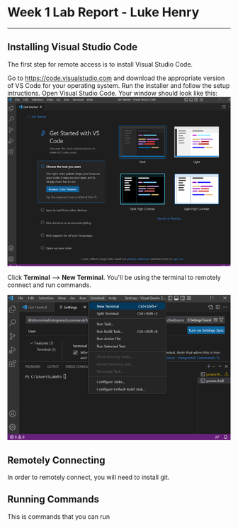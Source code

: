 # Week 1 Lab Report - Luke Henry
***

## Installing Visual Studio Code
The first step for remote access is to install Visual Studio Code.

Go to https://code.visualstudio.com and download the appropriate version of VS Code for your operating system. Run the installer and follow the setup intructions. Open Visual Studio Code. Your window should look like this:
![Screenshot of VS Code window](https://raw.githubusercontent.com/LukeHenry04/cse15l-lab-reports/main/VS_Code.png)

Click **Terminal** --> **New Terminal**. You'll be using the terminal to remotely connect and run commands.

![Screenshot of VS Code Terminal](https://raw.githubusercontent.com/LukeHenry04/cse15l-lab-reports/main/VS_CodeTerminal.png)

## Remotely Connecting
In order to remotely connect, you will need to install git.

## Running Commands
This is commands that you can run
